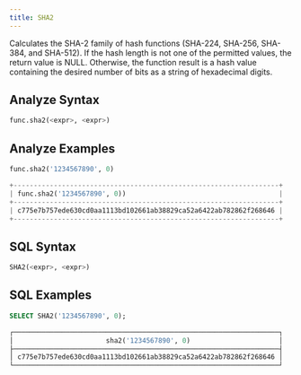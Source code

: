 ```yaml
---
title: SHA2
---
```


Calculates the SHA-2 family of hash functions (SHA-224, SHA-256, SHA-384, and SHA-512). If the hash length is not one of the permitted values, the return value is NULL. Otherwise, the function result is a hash value containing the desired number of bits as a string of hexadecimal digits.

## Analyze Syntax

```python
func.sha2(<expr>, <expr>)
```

## Analyze Examples

```python
func.sha2('1234567890', 0)

+------------------------------------------------------------------+
| func.sha2('1234567890', 0))                                      |
+------------------------------------------------------------------+
| c775e7b757ede630cd0aa1113bd102661ab38829ca52a6422ab782862f268646 |
+------------------------------------------------------------------+
```

## SQL Syntax

```sql
SHA2(<expr>, <expr>)
```

## SQL Examples

```sql
SELECT SHA2('1234567890', 0);

┌──────────────────────────────────────────────────────────────────┐
│                       sha2('1234567890', 0)                      │
├──────────────────────────────────────────────────────────────────┤
│ c775e7b757ede630cd0aa1113bd102661ab38829ca52a6422ab782862f268646 │
└──────────────────────────────────────────────────────────────────┘
```